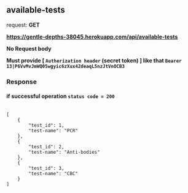 ## available-tests

request: <strong> GET </strong>

<strong> https://gentle-depths-38045.herokuapp.com/api/available-tests </strong>

<strong> No Request body </strong>

<strong> Must provide [ <code>Autherization header</code> (secret token) ] like that <code>Bearer 13|P6VvMvJmWQ05wgyic6zXux42deaqL5nzJtVnOCB3</code> </strong>

### Response 
#### if successful operation <code>status code = 200</code>

<pre>
<code>
[
    {
        "test_id": 1,
        "test-name": "PCR"
    },
    {
        "test_id": 2,
        "test-name": "Anti-bodies"
    },
    {
        "test_id": 3,
        "test-name": "CBC"
    }
]
</code>
</pre>
